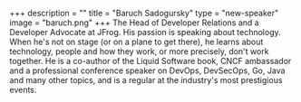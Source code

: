 +++
description = ""
title = "Baruch Sadogursky"
type = "new-speaker"
image = "baruch.png"
+++
The Head of Developer Relations and a Developer Advocate at JFrog. His passion is speaking about technology. When he's not on stage (or on a plane to get there), he learns about technology, people and how they work, or more precisely, don't work together. He is a co-author of the Liquid Software book, CNCF ambassador and a professional conference speaker on DevOps, DevSecOps, Go, Java and many other topics, and is a regular at the industry's most prestigious events.